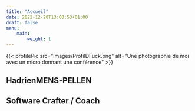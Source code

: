 ```yaml
---
title: "Accueil"
date: 2022-12-20T13:00:53+01:00
draft: false
menu: 
    main:
        weight: 1
---
```

<section id="home">
    {{< profilePic src="images/ProfilDFuck.png" alt="Une photographie de moi avec un micro donnant une conférence" >}}
    <div class="left">
        <h1><span>Hadrien</span><span>MENS-PELLEN</span></h1>  
        <h2>Software Crafter / Coach</h2>
        <div id="contact">
            <a href="https://twitter.com/hadrienmp" title="Twitter"><i class="lab la-twitter"></i></a>
            <a href="https://mastodon.top/@hadrienmp" title="Mastodon"><i class="lab la-mastodon"></i></a>
            <a href="mailto:pro@hadrienmp.fr" title="Email"><i class="las la-envelope"></i></a>
            <a href="http://www.linkedin.com/pub/hadrien-mens-pellen/31/712/390" title="LinkedIn"><i class="lab la-linkedin"></i></a>
            <a href="https://github.com/HadrienMP" title="Github"><i class="lab la-github"></i></a>
        </div>
    </div>
</section>
